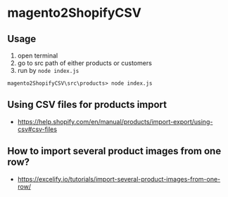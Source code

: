 # magento2ShopifyCSV
## Usage
1. open terminal
2. go to src path of either products or customers
3. run by `node index.js`
```
magento2ShopifyCSV\src\products> node index.js
```
## Using CSV files for products import
- https://help.shopify.com/en/manual/products/import-export/using-csv#csv-files
## How to import several product images from one row?
- https://excelify.io/tutorials/import-several-product-images-from-one-row/